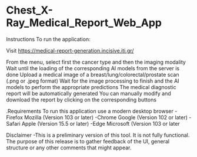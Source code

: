 # Chest_X-Ray_Medical_Report_Web_App

Instructions To run the application:

Visit https://medical-report-generation.incisive.iti.gr/

From the menu, select first the cancer type and then the imaging modality
Wait until the loading of the corresponding AI models from the server is done
Upload a medical image of a breast/lung/colorectal/prostate scan (.png or .jpeg format)
Wait for the image processing to finish and the AI models to perform the appropriate predictions
The medical diagnostic report will be automatically generated
You can manually modify and download the report by clicking on the corresponding buttons

.Requirements To run this application use a modern desktop browser -Firefox Mozilla (Version 103 or later) -Chrome Google (Version 102 or later) -Safari Apple (Version 15.5 or later) -Edge Microsoft (Version 103 or later

Disclaimer -This is a preliminary version of this tool. It is not fully functional. The purpose of this release is to gather feedback of the UI, general structure or any other comments that might appear.


